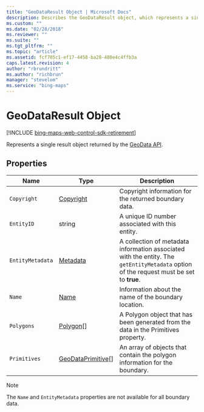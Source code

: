 ```yaml
---
title: "GeoDataResult Object | Microsoft Docs"
description: Describes the GeoDataResult object, which represents a single result GeoData API object, and includes descriptions for each of its properties.
ms.custom: ""
ms.date: "02/28/2018"
ms.reviewer: ""
ms.suite: ""
ms.tgt_pltfrm: ""
ms.topic: "article"
ms.assetid: fcf705c1-ef17-4458-ba28-480e4c4ffb3a
caps.latest.revision: 4
author: "rbrundritt"
ms.author: "richbrun"
manager: "stevelom"
ms.service: "bing-maps"
---
```


# GeoDataResult Object

[!INCLUDE [bing-maps-web-control-sdk-retirement](../../includes/bing-maps-web-control-sdk-retirement.md)]

Represents a single result object returned by the [GeoData API](../../../spatial-data-services/geodata-api.md). 

## Properties

Name               | Type                      | Description
------------------ | ------------------------- | --------------------------------
`Copyright`          | [Copyright](copyright-object.md)                | Copyright information for the returned boundary data.
`EntityID`           | string                    | A unique ID number associated with this entity. 
`EntityMetadata`     | [Metadata](metadata-object.md)                 | A collection of metadata information associated with the entity. The `getEntityMetadata` option of the request must be set to **true**.
`Name`               | [Name](name-object.md)                     | Information about the name of the boundary location.
`Polygons`           | [Polygon](../../map-control-api/polygon-class.md)[]                 | A Polygon object that has been generated from the data in the Primitives property.
`Primitives`         | [GeoDataPrimitive](geodataprimitive-object.md)[]       | An array of objects that contain the polygon information for the boundary.

> [!NOTE]
> The `Name` and `EntityMetadata` properties are not available for all boundary data. 